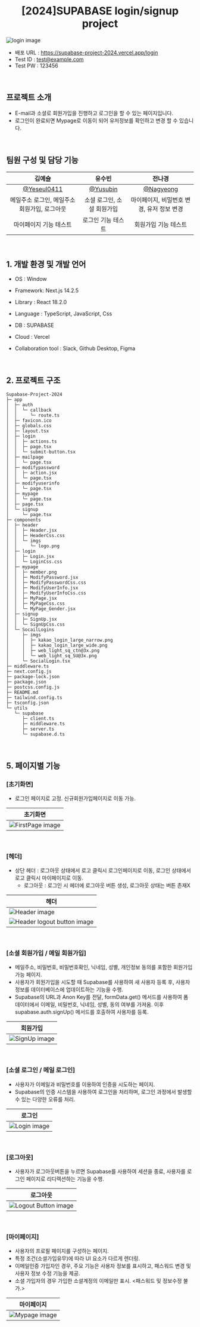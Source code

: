<div align="center">
  <h1>[2024]SUPABASE login/signup project</h1>
</div>


![login image](https://github.com/user-attachments/assets/b665a4a3-2b4a-4e32-8814-f005a88a3e88)

- 배포 URL : https://supabase-project-2024.vercel.app/login
- Test ID : test@example.com
- Test PW : 123456

<br>

## 프로젝트 소개

- E-mail과 소셜로 회원가입을 진행하고 로그인을 할 수 있는 페이지입니다.
- 로그인이 완료되면 Mypage로 이동이 되어 유저정보를 확인하고 변경 할 수 있습니다.

<br>

## 팀원 구성 및 담당 기능

<div align="center">

|                  **김예슬**                   |               **유수빈**                |               **전나경**               |
| :-------------------------------------------: | :-------------------------------------: | :------------------------------------: |
| [ @Yeseul0411](https://github.com/Yeseul0411) | [ @Yusubin](https://github.com/Yusubin) | [@Nagyeong](https://github.com/nage24) |
|   메일주소 로그인, 메일주소 회원가입, 로그아웃    |         소셜 로그인, 소셜 회원가입         | 마이페이지, 비밀번호 변경, 유저 정보 변경 |
|              마이페이지 기능 테스트             |         로그인 기능 테스트                |           회원가입 기능 테스트          |


</div>

<br>

## 1. 개발 환경 및 개발 언어

- OS : Window
- Framework: Next.js 14.2.5
- Library : React 18.2.0
- Language : TypeScript, JavaScript, Css
- DB : SUPABASE
- Cloud : Vercel
- Collaboration tool : Slack, Github Desktop, Figma

  <br>

## 2. 프로젝트 구조

```
Supabase-Project-2024
├─ app
│  ├─ auth
│  │  └─ callback
│  │     └─ route.ts
│  ├─ favicon.ico
│  ├─ globals.css
│  ├─ layout.tsx
│  ├─ login
│  │  ├─ actions.ts
│  │  ├─ page.tsx
│  │  └─ submit-button.tsx
│  ├─ mailpage
│  │  └─ page.tsx
│  ├─ modifypassword
│  │  ├─ action.jsx
│  │  └─ page.tsx
│  ├─ modifyuserinfo
│  │  └─ page.tsx
│  ├─ mypage
│  │  └─ page.tsx
│  ├─ page.tsx
│  └─ signup
│     └─ page.tsx
├─ components
│  ├─ header
│  │  ├─ Header.jsx
│  │  ├─ HeaderCss.css
│  │  └─ imgs
│  │     └─ logo.png
│  ├─ login
│  │  ├─ Login.jsx
│  │  └─ LoginCss.css
│  ├─ mypage
│  │  ├─ member.png
│  │  ├─ ModifyPassword.jsx
│  │  ├─ ModifyPasswordCss.css
│  │  ├─ ModifyUserInfo.jsx
│  │  ├─ ModifyUserInfoCss.css
│  │  ├─ MyPage.jsx
│  │  ├─ MyPageCss.css
│  │  └─ MyPage_Gender.jsx
│  ├─ signup
│  │  ├─ SignUp.jsx
│  │  └─ SignUpCss.css
│  └─ SocailLogins
│     ├─ imgs
│     │  ├─ kakao_login_large_narrow.png
│     │  ├─ kakao_login_large_wide.png
│     │  ├─ web_light_sq_ctn@3x.png
│     │  └─ web_light_sq_SU@3x.png
│     └─ SocialLogin.tsx
├─ middleware.ts
├─ next.config.js
├─ package-lock.json
├─ package.json
├─ postcss.config.js
├─ README.md
├─ tailwind.config.ts
├─ tsconfig.json
└─ utils
   └─ supabase
      ├─ client.ts
      ├─ middleware.ts
      ├─ server.ts
      └─ supabase.d.ts

```



<br>

## 5. 페이지별 기능

### [초기화면]

- 로그인 페이지로 고정. 신규회원가입페이지로 이동 가능. 

| 초기화면 |
| -------- |
|  ![FirstPage image](https://github.com/user-attachments/assets/c80bed3f-c5cb-43ed-bead-95bd8bcf42e8) |

<br>

### [헤더]

- 상단 헤더 : 로그아웃 상태에서 로고 클릭시 로그인페이지로 이동, 로그인 상태에서 로고 클릭시 마이페이지로 이동.
  - 로그아웃 : 로그인 시 헤더에 로그아웃 버튼 생성, 로그아웃 상태는 버튼 존재X

| 헤더 |
| ---- |
| ![Header image](https://github.com/user-attachments/assets/0814b146-491b-4079-94ea-004ec6b06830)  |
| ![Header logout button image](https://github.com/user-attachments/assets/a3810971-4d48-4252-bb51-84a922dfb6a9)  |

<br>

### [소셜 회원가입 / 메일 회원가입]

- 메일주소, 비밀번호, 비밀번호확인, 닉네임, 성별, 개인정보 동의를 포함한 회원가입 가능 페이지.
- 사용자가 회원가입을 시도할 때 Supabase를 사용하여 새 사용자 등록 후, 사용자 정보를 데이터베이스에 업데이트하는 기능을 수행.
- Supabase의 URL과 Anon Key를 전달, formData.get() 메서드를 사용하여 폼 데이터에서 이메일, 비밀번호, 닉네임, 성별, 동의 여부를 가져옴.
   이후 supabase.auth.signUp() 메서드를 호출하여 사용자를 등록.

| 회원가입 |
| -------- |
|  ![SignUp image](https://github.com/user-attachments/assets/f0ad5787-0eca-429f-8a2a-377c92af926e)  |

<br>

### [소셜 로그인 / 메일 로그인]

- 사용자가 이메일과 비밀번호를 이용하여 인증을 시도하는 페이지. 
- Supabase의 인증 시스템을 사용하여 로그인을 처리하며, 로그인 과정에서 발생할 수 있는 다양한 오류를 처리.

| 로그인 |
| ------ |
|  ![Login image](https://github.com/user-attachments/assets/c80bed3f-c5cb-43ed-bead-95bd8bcf42e8)       |

<br>

### [로그아웃]

- 사용자가 로그아웃버튼을 누르면 Supabase를 사용하여 세션을 종료, 사용자를 로그인 페이지로 리디렉션하는 기능을 수행.

| 로그아웃 |
| -------- |
|  ![Logout Button image](https://github.com/user-attachments/assets/363dad9a-5979-4c5b-b52d-606e28565f84) |

<br>


### [마이페이지]

- 사용자의 프로필 페이지를 구성하는 페이지.
- 특정 조건(소셜가입유무)에 따라 UI 요소가 다르게 렌더링.
- 이메일인증 가입자인 경우, 주요 기능은 사용자 정보를 표시하고, 패스워드 변경 및 사용자 정보 수정 기능을 제공. 
- 소셜 가입자의 경우 가입한 소셜계정의 이메일만 표시. <패스워드 및 정보수정 불가.>

| 마이페이지 |
| ---------- |
|   ![Mypage image](https://github.com/user-attachments/assets/0a13b3f2-5084-4b80-9ed5-e40c317eabfc)  |

<br>


